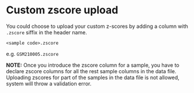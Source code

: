 Custom zscore upload
====================

You could choose to upload your custom z-scores by adding a column with `.zscore` siffix in the header name.

    <sample code>.zscore

e.g. `GSM210005.zscore`

**NOTE:** Once you introduce the zscore column for a sample, you have to declare zscore columns for all the rest sample columns in the data file.
Uploading zscores for part of the samples in the data file is not allowed, system will throw a validation error.
